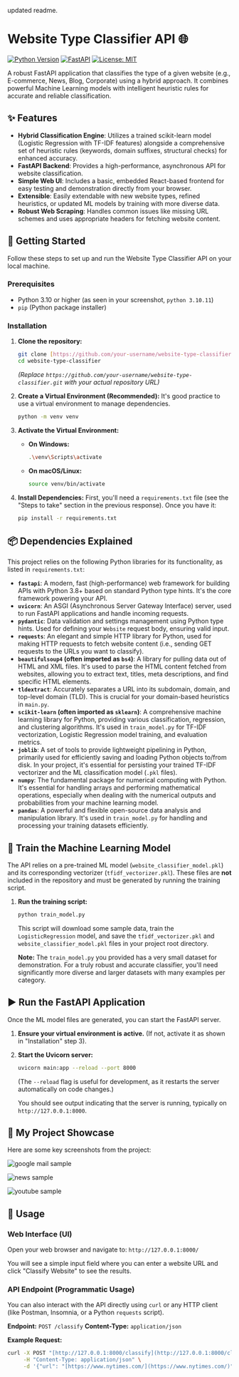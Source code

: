 updated readme.
# Website Type Classifier API 🌐

[![Python Version](https://img.shields.io/badge/Python-3.10%2B-blue.svg)](https://www.python.org/)
[![FastAPI](https://img.shields.io/badge/FastAPI-0.109.0%2B-009688.svg)](https://fastapi.tiangolo.com/)
[![License: MIT](https://img.shields.io/badge/License-MIT-yellow.svg)](LICENSE)

A robust FastAPI application that classifies the type of a given website (e.g., E-commerce, News, Blog, Corporate) using a hybrid approach. It combines powerful Machine Learning models with intelligent heuristic rules for accurate and reliable classification.

## ✨ Features

* **Hybrid Classification Engine**: Utilizes a trained scikit-learn model (Logistic Regression with TF-IDF features) alongside a comprehensive set of heuristic rules (keywords, domain suffixes, structural checks) for enhanced accuracy.
* **FastAPI Backend**: Provides a high-performance, asynchronous API for website classification.
* **Simple Web UI**: Includes a basic, embedded React-based frontend for easy testing and demonstration directly from your browser.
* **Extensible**: Easily extendable with new website types, refined heuristics, or updated ML models by training with more diverse data.
* **Robust Web Scraping**: Handles common issues like missing URL schemes and uses appropriate headers for fetching website content.

## 🚀 Getting Started

Follow these steps to set up and run the Website Type Classifier API on your local machine.

### Prerequisites

* Python 3.10 or higher (as seen in your screenshot, `python 3.10.11`)
* `pip` (Python package installer)

### Installation

1.  **Clone the repository:**
    ```bash
    git clone [https://github.com/your-username/website-type-classifier.git](https://github.com/your-username/website-type-classifier.git)
    cd website-type-classifier
    ```
    *(Replace `https://github.com/your-username/website-type-classifier.git` with your actual repository URL)*

2.  **Create a Virtual Environment (Recommended):**
    It's good practice to use a virtual environment to manage dependencies.

    ```bash
    python -m venv venv
    ```

3.  **Activate the Virtual Environment:**

    * **On Windows:**
        ```bash
        .\venv\Scripts\activate
        ```
    * **On macOS/Linux:**
        ```bash
        source venv/bin/activate
        ```

4.  **Install Dependencies:**
    First, you'll need a `requirements.txt` file (see the "Steps to take" section in the previous response). Once you have it:

    ```bash
    pip install -r requirements.txt
    ```
## 📦 Dependencies Explained

This project relies on the following Python libraries for its functionality, as listed in `requirements.txt`:

* **`fastapi`**: A modern, fast (high-performance) web framework for building APIs with Python 3.8+ based on standard Python type hints. It's the core framework powering your API.
* **`uvicorn`**: An ASGI (Asynchronous Server Gateway Interface) server, used to run FastAPI applications and handle incoming requests.
* **`pydantic`**: Data validation and settings management using Python type hints. Used for defining your `Website` request body, ensuring valid input.
* **`requests`**: An elegant and simple HTTP library for Python, used for making HTTP requests to fetch website content (i.e., sending GET requests to the URLs you want to classify).
* **`beautifulsoup4` (often imported as `bs4`)**: A library for pulling data out of HTML and XML files. It's used to parse the HTML content fetched from websites, allowing you to extract text, titles, meta descriptions, and find specific HTML elements.
* **`tldextract`**: Accurately separates a URL into its subdomain, domain, and top-level domain (TLD). This is crucial for your domain-based heuristics in `main.py`.
* **`scikit-learn` (often imported as `sklearn`)**: A comprehensive machine learning library for Python, providing various classification, regression, and clustering algorithms. It's used in `train_model.py` for TF-IDF vectorization, Logistic Regression model training, and evaluation metrics.
* **`joblib`**: A set of tools to provide lightweight pipelining in Python, primarily used for efficiently saving and loading Python objects to/from disk. In your project, it's essential for persisting your trained TF-IDF vectorizer and the ML classification model (`.pkl` files).
* **`numpy`**: The fundamental package for numerical computing with Python. It's essential for handling arrays and performing mathematical operations, especially when dealing with the numerical outputs and probabilities from your machine learning model.
* **`pandas`**: A powerful and flexible open-source data analysis and manipulation library. It's used in `train_model.py` for handling and processing your training datasets efficiently.

## 🧠 Train the Machine Learning Model

The API relies on a pre-trained ML model (`website_classifier_model.pkl`) and its corresponding vectorizer (`tfidf_vectorizer.pkl`). These files are **not** included in the repository and must be generated by running the training script.

1.  **Run the training script:**
    ```bash
    python train_model.py
    ```
    This script will download some sample data, train the `LogisticRegression` model, and save the `tfidf_vectorizer.pkl` and `website_classifier_model.pkl` files in your project root directory.

    **Note:** The `train_model.py` you provided has a very small dataset for demonstration. For a truly robust and accurate classifier, you'll need significantly more diverse and larger datasets with many examples per category.

## ▶️ Run the FastAPI Application

Once the ML model files are generated, you can start the FastAPI server.

1.  **Ensure your virtual environment is active.** (If not, activate it as shown in "Installation" step 3).

2.  **Start the Uvicorn server:**
    ```bash
    uvicorn main:app --reload --port 8000
    ```
    (The `--reload` flag is useful for development, as it restarts the server automatically on code changes.)

    You should see output indicating that the server is running, typically on `http://127.0.0.1:8000`.


## 🚀 My Project Showcase

Here are some key screenshots from the project:

![google mail sample ](https://github.com/user-attachments/assets/e28b2077-a681-4d5a-9961-806e54e9e92f)


![news sample ](https://github.com/user-attachments/assets/73e65f2e-e28f-49fe-abd4-499c6cbf4cbc)


![youtube sample ](https://github.com/user-attachments/assets/6b244ac2-b2e1-4f1f-b8fa-ffb8befd1d27)

## 🔬 Usage

### Web Interface (UI)

Open your web browser and navigate to:
`http://127.0.0.1:8000/`

You will see a simple input field where you can enter a website URL and click "Classify Website" to see the results.

### API Endpoint (Programmatic Usage)

You can also interact with the API directly using `curl` or any HTTP client (like Postman, Insomnia, or a Python `requests` script).

**Endpoint:** `POST /classify`
**Content-Type:** `application/json`

**Example Request:**

```bash
curl -X POST "[http://127.0.0.1:8000/classify](http://127.0.0.1:8000/classify)" \
     -H "Content-Type: application/json" \
     -d '{"url": "[https://www.nytimes.com/](https://www.nytimes.com/)"}'


